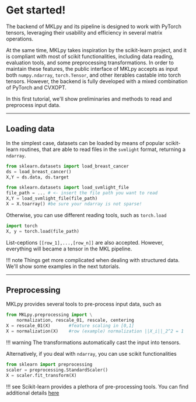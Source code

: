 # Get started!


The backend of MKLpy and its pipeline is designed to work with PyTorch tensors, leveraging their usability and efficiency in several matrix operations. 

At the same time, MKLpy takes inspiration by the scikit-learn project, and it is compliant with most of scikit functionalities, including data reading, evaluation tools, and some preprocessing transformations.
In order to maintain these features, the public interface of MKLpy accepts as input both `numpy.ndarray`, `torch.Tensor`, and other iterables castable into torch tensors. However, the backend is fully developed with a mixed combination of PyTorch and CVXOPT.

In this first tutorial, we'll show preliminaries and methods to read and preprocess input data.

- - -


## Loading data


In the simplest case, datasets can be loaded by means of popular scikit-learn routines, that are able to read files in the `svmlight` format, returning a `ndarray`.


```python 
from sklearn.datasets import load_breast_cancer
ds = load_breast_cancer()
X,Y = ds.data, ds.target

from sklearn.datasets import load_svmlight_file
file_path = ... # <- insert the file path you want to read
X,Y = load_svmlight_file(file_path)
X = X.toarray()	#be sure your ndarray is not sparse!
```

Otherwise, you can use different reading tools, such as `torch.load`

```python 
import torch
X, y = torch.load(file_path)
```

List-ceptions `[[row_1],...,[row_n]]` are also accepted. However, everything will became a tensor in the MKL pipeline.


!!! note
	Things get more complicated when dealing with structured data. We'll show some examples in the next tutorials.


- - -

## Preprocessing

MKLpy provides several tools to pre-process input data, such as


```python
from MKLpy.preprocessing import \
	normalization, rescale_01, rescale, centering
X = rescale_01(X)		#feature scaling in [0,1]
X = normalization(X)	#row (example) normalization ||X_i||_2^2 = 1
```

!!! warning
	The  transformations automatically cast the input into tensors.

Alternatively, if you deal with `ndarray`, you can use scikit functionalities

```python
from sklearn import preprocessing
scaler = preprocessing.StandardScaler()
X = scaler.fit_transform(X)
```



!!! see
	Scikit-learn provides a plethora of pre-processing tools. You can find additional details [here](https://scikit-learn.org/stable/modules/preprocessing.html)
